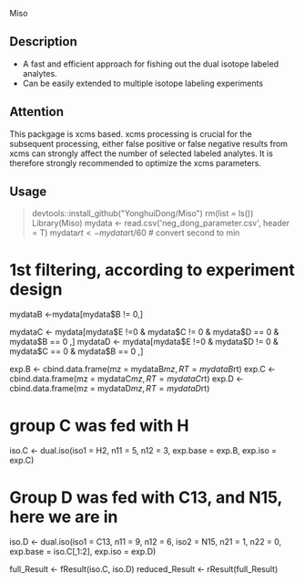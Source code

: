 Miso

## Description

- A fast and efficient approach for fishing out the dual isotope labeled analytes.
- Can be easily extended to multiple isotope labeling experiments

## Attention

This packgage is xcms based. xcms processing is crucial for the subsequent processing, either false positive or false negative results from xcms can strongly affect the number of selected labeled analytes. It is therefore strongly recommended to optimize the xcms parameters.

## Usage

> devtools::install_github("YonghuiDong/Miso")
rm(list = ls())
Library(Miso)
mydata <- read.csv('neg_dong_parameter.csv', header = T)
mydata$rt <- mydata$rt/60 # convert second to min

# 1st filtering, according to experiment design

mydataB <-mydata[mydata$B != 0,]

mydataC <- mydata[mydata$E !=0 & mydata$C != 0 & mydata$D == 0 
                  & mydata$B == 0 ,]
mydataD <- mydata[mydata$E !=0 & mydata$D != 0 & mydata$C == 0 
                  & mydata$B == 0 ,]

exp.B <- cbind.data.frame(mz = mydataB$mz, RT = mydataB$rt)
exp.C <- cbind.data.frame(mz = mydataC$mz, RT = mydataC$rt)
exp.D <- cbind.data.frame(mz = mydataD$mz, RT = mydataD$rt)

# group C was fed with H
iso.C <- dual.iso(iso1 = H2, n11 = 5, n12 = 3, exp.base = exp.B, 
                  exp.iso = exp.C)

# Group D was fed with C13, and N15, here we are in
iso.D <- dual.iso(iso1 = C13, n11 = 9, n12 = 6, iso2 = N15, n21 = 1, n22 = 0,
                  exp.base = iso.C[,1:2], exp.iso = exp.D)

full_Result <- fResult(iso.C, iso.D)
reduced_Result <- rResult(full_Result)


